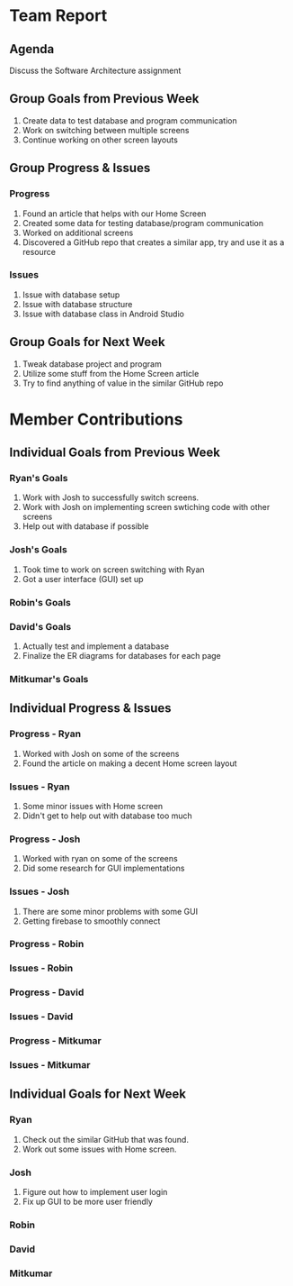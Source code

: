 # Team Report

## Agenda
Discuss the Software Architecture assignment
## Group Goals from Previous Week
1. Create data to test database and program communication
2. Work on switching between multiple screens
3. Continue working on other screen layouts

## Group Progress & Issues
### Progress
1. Found an article that helps with our Home Screen
2. Created some data for testing database/program communication
3. Worked on additional screens
4. Discovered a GitHub repo that creates a similar app, try and use it as a resource
### Issues
1. Issue with database setup  
2. Issue with database structure  
3. Issue with database class in Android Studio  
## Group Goals for Next Week
1. Tweak database project and program
2. Utilize some stuff from the Home Screen article
3. Try to find anything of value in the similar GitHub repo
# Member Contributions

## Individual Goals from Previous Week
### Ryan's Goals
1. Work with Josh to successfully switch screens.
2. Work with Josh on implementing screen swtiching code with other screens
3. Help out with database if possible  
### Josh's Goals
1. Took time to work on screen switching with Ryan
2. Got a user interface (GUI) set up
### Robin's Goals

### David's Goals
1. Actually test and implement a database
2. Finalize the ER diagrams for databases for each page
### Mitkumar's Goals

## Individual Progress & Issues
### Progress - Ryan
1. Worked with Josh on some of the screens
2. Found the article on making a decent Home screen layout
### Issues - Ryan
1. Some minor issues with Home screen  
2. Didn't get to help out with database too much
### Progress - Josh
1. Worked with ryan on some of the screens
2. Did some research for GUI implementations
### Issues - Josh
1. There are some minor problems with some GUI
2. Getting firebase to smoothly connect
### Progress - Robin

### Issues - Robin

### Progress - David

### Issues - David

### Progress - Mitkumar
  
### Issues - Mitkumar
  
## Individual Goals for Next Week
### Ryan
1. Check out the similar GitHub that was found.
2. Work out some issues with Home screen.    
### Josh
1. Figure out how to implement user login
2. Fix up GUI to be more user friendly
### Robin

### David

### Mitkumar
